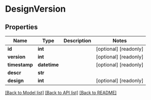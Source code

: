 # DesignVersion

## Properties
Name | Type | Description | Notes
------------ | ------------- | ------------- | -------------
**id** | **int** |  | [optional] [readonly] 
**version** | **int** |  | [optional] [readonly] 
**timestamp** | **datetime** |  | [optional] [readonly] 
**descr** | **str** |  | 
**design** | **int** |  | [optional] [readonly] 

[[Back to Model list]](../README.md#documentation-for-models) [[Back to API list]](../README.md#documentation-for-api-endpoints) [[Back to README]](../README.md)


